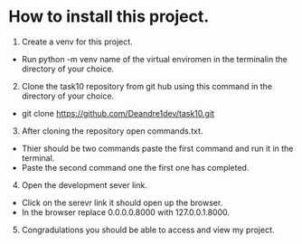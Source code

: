 # How to install this project.

1. Create a venv for this project.
* Run python -m venv name of the virtual enviromen in the terminalin the directory of your choice.

2. Clone the task10 repository from git hub using this command in the directory of your choice.
* git clone https://github.com/Deandre1dev/task10.git

3. After cloning the repository open commands.txt.
* Thier should be two commands paste the first command and run it in the terminal.
* Paste the second command one the first one has completed.

4. Open the development sever link.
* Click on the serevr link it should open up the browser.
* In the browser replace 0.0.0.0.8000 with 127.0.0.1.8000.

5. Congradulations you should be able to access and view my project.